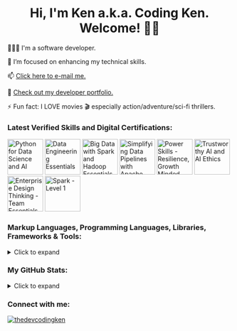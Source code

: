 <meta name="google-site-verification" content="FscKtGNr9FhtKO7F6JX0py_fleDaenj827Abbb02SE8" />

<h1 align="center">Hi, I'm Ken a.k.a. Coding Ken. Welcome! 👋🏾</h1>

👨🏾‍💻 I'm a software developer.<br>

💼 I’m focused on enhancing my technical skills.<br> 

📫 [Click here to e-mail me.](https://linktr.ee/TheDevCodingKen)<br>

👀 [Check out my developer portfolio.](https://www.CodingKen.dev/)<br>

⚡ Fun fact: I LOVE movies 🎬 especially action/adventure/sci-fi thrillers.


### Latest Verified Skills and Digital Certifications:
<!--START_SECTION:badges-->
<a href="https://www.credly.com/badges/b29ad67b-cf24-47d7-9714-286042dae1f0" title="Python for Data Science and AI"><img src="https://images.credly.com/size/80x80/images/40bee502-a5b3-4365-90e7-57eed5067594/image.png" alt="Python for Data Science and AI" width="80" height="80"></a>
<a href="https://www.credly.com/badges/f3bff7bd-be25-4302-8cd9-11914681d873" title="Data Engineering Essentials"><img src="https://images.credly.com/size/80x80/images/c0b439e5-79d5-498e-abc9-2b71cdf08c34/image.png" alt="Data Engineering Essentials" width="80" height="80"></a>
<a href="https://www.credly.com/badges/9f0a14d6-38f9-4cf0-82c6-1df1354b804b" title="Big Data with Spark and Hadoop Essentials"><img src="https://images.credly.com/size/80x80/images/dea01098-7cb4-4131-91b3-bb397d1e16a1/image.png" alt="Big Data with Spark and Hadoop Essentials" width="80" height="80"></a>
<a href="https://www.credly.com/badges/c6e7bd60-dede-4b26-963d-053b2be11c8f" title="Simplifying Data Pipelines with Apache Kafka"><img src="https://images.credly.com/size/80x80/images/e326783e-e92d-41a6-b2e6-1eb5bc91b7ad/blob" alt="Simplifying Data Pipelines with Apache Kafka" width="80" height="80"></a>
<a href="https://www.credly.com/badges/1b8aeabf-b7f6-40b4-9192-5149b012f68b" title="Power Skills - Resilience, Growth Minded, Learning Agility, Time Management"><img src="https://images.credly.com/size/80x80/images/953dbff8-c1fc-4dd8-a634-bbe0c15e60a7/image.png" alt="Power Skills - Resilience, Growth Minded, Learning Agility, Time Management" width="80" height="80"></a>
<a href="https://www.credly.com/badges/5653a2c5-afed-442a-ab0a-12ffeb89000b" title="Trustworthy AI and AI Ethics"><img src="https://images.credly.com/size/80x80/images/2e865828-5749-4214-9e6e-00de520d463a/Trustworthy-AI-and-AI-Ethics-Foundations.png" alt="Trustworthy AI and AI Ethics" width="80" height="80"></a>
<a href="https://www.credly.com/badges/4e4fce09-3fd7-45a0-91a5-74eb297124d9" title="Enterprise Design Thinking - Team Essentials for AI"><img src="https://images.credly.com/size/80x80/images/09f644d1-eed2-4279-bc49-1e26cddc9d3d/Team_Essentials.png" alt="Enterprise Design Thinking - Team Essentials for AI" width="80" height="80"></a>
<a href="https://www.credly.com/badges/c0397a0a-4857-4bbd-b835-948ec102e595" title="Spark - Level 1"><img src="https://images.credly.com/size/80x80/images/06cb0d8e-06f7-4f5e-9265-359e37008fcd/blob" alt="Spark - Level 1" width="80" height="80"></a>
<!--END_SECTION:badges-->

 ### Markup Languages, Programming Languages, Libraries, Frameworks & Tools:
<details>
<summary>Click to expand</summary>
<p>
 <img src="https://img.shields.io/badge/Markdown-000000?style=for-the-badge&logo=markdown&logoColor=white" />
 <img src="https://img.shields.io/badge/HTML5-E34F26?style=for-the-badge&logo=html5&logoColor=white" />
 <img src="https://img.shields.io/badge/CSS3-1572B6?style=for-the-badge&logo=css3&logoColor=white" />
 <img src="https://img.shields.io/badge/YAML-CB171E?style=for-the-badge&logo=css3&logoColor=white" />
 <img src="https://img.shields.io/badge/JSON-000?style=for-the-badge&logo=css3&logoColor=white" />
 <img src="https://img.shields.io/badge/SVG-Markup?style=for-the-badge&logo=css3&logoColor=white" />
 <img src="https://img.shields.io/badge/Sass-CC6699?style=for-the-badge&logo=sass&logoColor=white" />
 <img src="https://img.shields.io/badge/Bootstrap-563D7C?style=for-the-badge&logo=bootstrap&logoColor=white" />
 <img src="https://img.shields.io/badge/Python-3776AB?style=for-the-badge&logo=python&logoColor=white" />
 <img src="https://img.shields.io/badge/JavaScript-323330?style=for-the-badge&logo=javascript&logoColor=F7DF1E" />
 <img src="https://img.shields.io/badge/jQuery-0769AD?style=for-the-badge&logo=jquery&logoColor=white" />
 <img src="https://img.shields.io/badge/Node.js-43853D?style=for-the-badge&logo=node.js&logoColor=white" />
 <img src="https://img.shields.io/badge/Express.js-000000?style=for-the-badge&logo=express&logoColor=white" />
 <img src="https://img.shields.io/badge/React-20232A?style=for-the-badge&logo=react&logoColor=61DAFB" />
 <img src="https://img.shields.io/badge/Webpack-8DD6F9?style=for-the-badge&logo=Webpack&logoColor=white" />
 <img src="https://img.shields.io/badge/Babel-F9DC3E?style=for-the-badge&logo=babel&logoColor=white" />
 <img src="https://img.shields.io/badge/eslint-3A33D1?style=for-the-badge&logo=eslint&logoColor=white" />
 <img src="https://img.shields.io/badge/prettier-1A2C34?style=for-the-badge&logo=prettier&logoColor=F7BA3E" />
</p>

<p>
 <a href="https://code.visualstudio.com/" target="_blank" rel="noreferrer"> <img src="https://cdn.jsdelivr.net/gh/devicons/devicon/icons/vscode/vscode-original-wordmark.svg" alt="Visual Studio Code" width="70" height="70"/></a>
 <a href="https://brew.sh/" target="_blank" rel="noreferrer"> <img src="https://brew.sh/assets/img/homebrew-256x256.png" alt="Homebrew" width="70" height="70"/></a>
 <a href="https://www.npmjs.com/" target="_blank" rel="noreferrer"> <img src="https://cdn.jsdelivr.net/gh/devicons/devicon/icons/npm/npm-original-wordmark.svg" alt="npm.js" width="70" height="70"/></a>
 <a href="https://git-scm.com/" target="_blank" rel="noreferrer"> <img src="https://cdn.jsdelivr.net/gh/devicons/devicon/icons/git/git-original-wordmark.svg"
  alt="Git" width="70" height="70"/></a>
 <a href="https://github.com/" target="_blank" rel="noreferrer"> <img src="https://cdn.jsdelivr.net/gh/devicons/devicon/icons/github/github-original-wordmark.svg" alt="GitHub" width="70" height="70"/></a>
</p>
</details>

### My GitHub Stats:
<details>
<summary>Click to expand</summary>
<h3 align="center">
<a href="https://github.com/TheDevCodingKen/github-readme-stats">
  <img align="center" src="https://github-readme-stats-zeta-tan-78.vercel.app/api/top-langs/?username=TheDevCodingKen&layout=donut&theme=algolia&count-private=true&hide_progress=true" />
  <img align="center" src="https://github-readme-stats-zeta-tan-78.vercel.app/api?username=TheDevCodingKen&theme=algolia&show_icons=true&hide_rank=true" />
  <img align="center" src="https://github-readme-streak-stats-pearl-six.vercel.app?user=TheDevCodingKen&theme=algolia&exclude_days=Sun%2CSat" />
</a>
</details>

### Connect with me:
<p align="left">
 <a href="https://linkedin.com/in/thedevcodingken" target="_blank">
  <img align="center" src="https://img.shields.io/badge/linkedin-%230077B5.svg?&style=for-the-badge&logo=linkedin&logoColor=white" alt="thedevcodingken" /></a>
</p>
